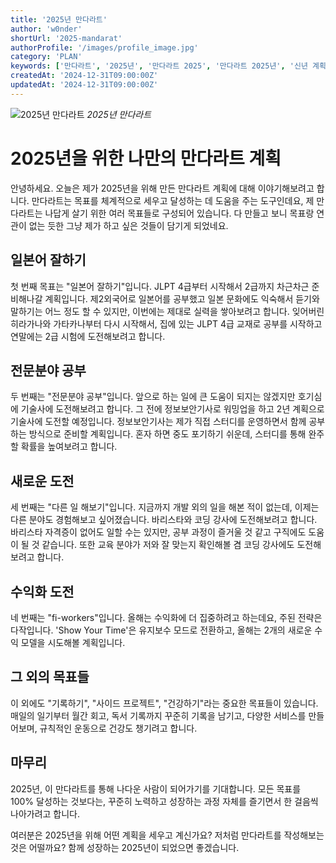 ```yaml
---
title: '2025년 만다라트'
author: 'w0nder'
shortUrl: '2025-mandarat'
authorProfile: '/images/profile_image.jpg'
category: 'PLAN'
keywords: ['만다라트', '2025년', '만다라트 2025', '만다라트 2025년', '신년 계획']
createdAt: '2024-12-31T09:00:00Z'
updatedAt: '2024-12-31T09:00:00Z'
---
```


![2025년 만다라트](/posts/8/assets/2025-mandarat.png)
_2025년 만다라트_

# 2025년을 위한 나만의 만다라트 계획

안녕하세요. 오늘은 제가 2025년을 위해 만든 만다라트 계획에 대해 이야기해보려고 합니다.
만다라트는 목표를 체계적으로 세우고 달성하는 데 도움을 주는 도구인데요, 제 만다라트는 나답게 살기 위한 여러 목표들로 구성되어 있습니다.
다 만들고 보니 목표랑 연관이 없는 듯한 그냥 제가 하고 싶은 것들이 담기게 되었네요.

## 일본어 잘하기

첫 번째 목표는 "일본어 잘하기"입니다.
JLPT 4급부터 시작해서 2급까지 차근차근 준비해나갈 계획입니다.
제2외국어로 일본어를 공부했고 일본 문화에도 익숙해서 듣기와 말하기는 어느 정도 할 수 있지만, 이번에는 제대로 실력을 쌓아보려고 합니다.
잊어버린 히라가나와 가타카나부터 다시 시작해서, 집에 있는 JLPT 4급 교재로 공부를 시작하고 연말에는 2급 시험에 도전해보려고 합니다.

## 전문분야 공부

두 번째는 "전문분야 공부"입니다.
앞으로 하는 일에 큰 도움이 되지는 않겠지만 호기심에 기술사에 도전해보려고 합니다.
그 전에 정보보안기사로 워밍업을 하고 2년 계획으로 기술사에 도전할 예정입니다.
정보보안기사는 제가 직접 스터디를 운영하면서 함께 공부하는 방식으로 준비할 계획입니다.
혼자 하면 중도 포기하기 쉬운데, 스터디를 통해 완주할 확률을 높여보려고 합니다.

## 새로운 도전

세 번째는 "다른 일 해보기"입니다.
지금까지 개발 외의 일을 해본 적이 없는데, 이제는 다른 분야도 경험해보고 싶어졌습니다.
바리스타와 코딩 강사에 도전해보려고 합니다.
바리스타 자격증이 없어도 일할 수는 있지만, 공부 과정이 즐거울 것 같고 구직에도 도움이 될 것 같습니다.
또한 교육 분야가 저와 잘 맞는지 확인해볼 겸 코딩 강사에도 도전해보려고 합니다.

## 수익화 도전

네 번째는 "fi-workers"입니다. 올해는 수익화에 더 집중하려고 하는데요, 주된 전략은 다작입니다.
'Show Your Time'은 유지보수 모드로 전환하고, 올해는 2개의 새로운 수익 모델을 시도해볼 계획입니다.

## 그 외의 목표들

이 외에도 "기록하기", "사이드 프로젝트", "건강하기"라는 중요한 목표들이 있습니다.
매일의 일기부터 월간 회고, 독서 기록까지 꾸준히 기록을 남기고, 다양한 서비스를 만들어보며, 규칙적인 운동으로 건강도 챙기려고 합니다.

## 마무리

2025년, 이 만다라트를 통해 나다운 사람이 되어가기를 기대합니다.
모든 목표를 100% 달성하는 것보다는, 꾸준히 노력하고 성장하는 과정 자체를 즐기면서 한 걸음씩 나아가려고 합니다.

여러분은 2025년을 위해 어떤 계획을 세우고 계신가요? 저처럼 만다라트를 작성해보는 것은 어떨까요? 함께 성장하는 2025년이 되었으면 좋겠습니다.

<link-preview url="https://docs.google.com/spreadsheets/d/1DQskMNMXyxKGtOO7lZesjWRhNGremKSwNkDoMPAhp94/edit?gid=950869988#gid=950869988" title="w0nder 의 2025년 만다라트 현황" target="_blank" image="/posts/8/assets/2025-mandarat.png">
</link-preview>
